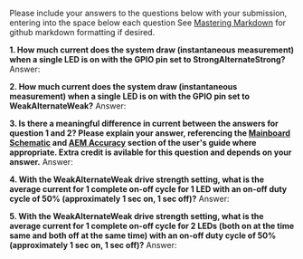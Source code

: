 Please include your answers to the questions below with your submission, entering into the space below each question
See [Mastering Markdown](https://guides.github.com/features/mastering-markdown/) for github markdown formatting if desired.

**1. How much current does the system draw (instantaneous measurement) when a single LED is on with the GPIO pin set to StrongAlternateStrong?**
   Answer:


**2. How much current does the system draw (instantaneous measurement) when a single LED is on with the GPIO pin set to WeakAlternateWeak?**
   Answer:


**3. Is there a meaningful difference in current between the answers for question 1 and 2? Please explain your answer, 
referencing the [Mainboard Schematic](https://www.silabs.com/documents/public/schematic-files/WSTK-Main-BRD4001A-A01-schematic.pdf) and [AEM Accuracy](https://www.silabs.com/documents/login/user-guides/ug279-brd4104a-user-guide.pdf) section of the user's guide where appropriate. Extra credit is avilable for this question and depends on your answer.**
   Answer:


**4. With the WeakAlternateWeak drive strength setting, what is the average current for 1 complete on-off cycle for 1 LED with an on-off duty cycle of 50% (approximately 1 sec on, 1 sec off)?**
   Answer:


**5. With the WeakAlternateWeak drive strength setting, what is the average current for 1 complete on-off cycle for 2 LEDs (both on at the time same and both off at the same time) with an on-off duty cycle of 50% (approximately 1 sec on, 1 sec off)?**
   Answer:


